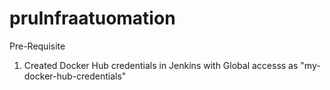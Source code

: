 # pruInfraatuomation

Pre-Requisite
1. Created Docker Hub credentials in Jenkins with Global accesss as "my-docker-hub-credentials"